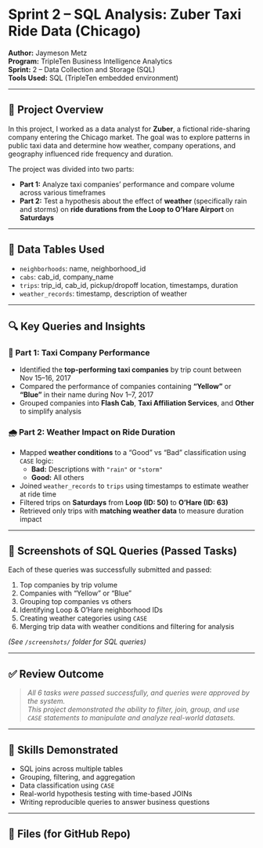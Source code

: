 # Sprint 2 – SQL Analysis: Zuber Taxi Ride Data (Chicago)

**Author:** Jaymeson Metz  
**Program:** TripleTen Business Intelligence Analytics  
**Sprint:** 2 – Data Collection and Storage (SQL)  
**Tools Used:** SQL (TripleTen embedded environment)

---

## 🧠 Project Overview

In this project, I worked as a data analyst for **Zuber**, a fictional ride-sharing company entering the Chicago market. The goal was to explore patterns in public taxi data and determine how weather, company operations, and geography influenced ride frequency and duration.

The project was divided into two parts:
- **Part 1:** Analyze taxi companies’ performance and compare volume across various timeframes
- **Part 2:** Test a hypothesis about the effect of **weather** (specifically rain and storms) on **ride durations from the Loop to O’Hare Airport** on **Saturdays**

---

## 🧩 Data Tables Used

- `neighborhoods`: name, neighborhood_id  
- `cabs`: cab_id, company_name  
- `trips`: trip_id, cab_id, pickup/dropoff location, timestamps, duration  
- `weather_records`: timestamp, description of weather

---

## 🔍 Key Queries and Insights

### 🚕 Part 1: Taxi Company Performance
- Identified the **top-performing taxi companies** by trip count between Nov 15–16, 2017  
- Compared the performance of companies containing **“Yellow”** or **“Blue”** in their name during Nov 1–7, 2017  
- Grouped companies into **Flash Cab**, **Taxi Affiliation Services**, and **Other** to simplify analysis

### 🌧️ Part 2: Weather Impact on Ride Duration
- Mapped **weather conditions** to a “Good” vs “Bad” classification using `CASE` logic:
  - **Bad:** Descriptions with `"rain"` or `"storm"`
  - **Good:** All others
- Joined `weather_records` to `trips` using timestamps to estimate weather at ride time
- Filtered trips on **Saturdays** from **Loop (ID: 50)** to **O’Hare (ID: 63)**
- Retrieved only trips with **matching weather data** to measure duration impact

---

## 📸 Screenshots of SQL Queries (Passed Tasks)

Each of these queries was successfully submitted and passed:

1. Top companies by trip volume  
2. Companies with “Yellow” or “Blue”  
3. Grouping top companies vs others  
4. Identifying Loop & O’Hare neighborhood IDs  
5. Creating weather categories using `CASE`  
6. Merging trip data with weather conditions and filtering for analysis

*(See `/screenshots/` folder for SQL queries)*

---

## ✅ Review Outcome

> _All 6 tasks were passed successfully, and queries were approved by the system._  
> _This project demonstrated the ability to filter, join, group, and use `CASE` statements to manipulate and analyze real-world datasets._

---

## 🚀 Skills Demonstrated

- SQL joins across multiple tables  
- Grouping, filtering, and aggregation  
- Data classification using `CASE`  
- Real-world hypothesis testing with time-based JOINs  
- Writing reproducible queries to answer business questions

---

## 📂 Files (for GitHub Repo)

